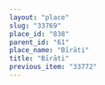 ```yaml
---
layout: "place"
slug: "33769"
place_id: "838"
parent_id: "61"
place_name: "Bīrāti"
title: "Bīrāti"
previous_item: "33772"
---
```

